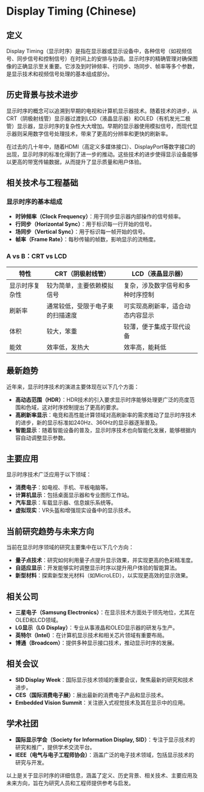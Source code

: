# Display Timing (Chinese)

## 定义

Display Timing（显示时序）是指在显示器或显示设备中，各种信号（如视频信号、同步信号和控制信号）在时间上的安排与协调。显示时序的精确管理对确保图像的正确显示至关重要。它涉及到时钟频率、行同步、场同步、帧率等多个参数，是显示技术和视频信号处理的基本组成部分。

## 历史背景与技术进步

显示时序的概念可以追溯到早期的电视和计算机显示器技术。随着技术的进步，从CRT（阴极射线管）显示器过渡到LCD（液晶显示器）和OLED（有机发光二极管）显示器，显示时序的复杂性大大增加。早期的显示器使用模拟信号，而现代显示器则采用数字信号处理技术，带来了更高的分辨率和更快的刷新率。

在过去的几十年中，随着HDMI（高定义多媒体接口）、DisplayPort等数字接口的出现，显示时序的标准化得到了进一步的推动。这些技术的进步使得显示设备能够以更高的带宽传输数据，从而提升了显示质量和用户体验。

## 相关技术与工程基础

### 显示时序的基本组成

- **时钟频率（Clock Frequency）**：用于同步显示器内部操作的信号频率。
- **行同步（Horizontal Sync）**：用于标识每一行开始的信号。
- **场同步（Vertical Sync）**：用于标识每一帧开始的信号。
- **帧率（Frame Rate）**：每秒传输的帧数，影响显示的流畅度。

### A vs B：CRT vs LCD

| 特性         | CRT（阴极射线管）                          | LCD（液晶显示器）                      |
|--------------|-------------------------------------------|---------------------------------------|
| 显示时序复杂性| 较为简单，主要依赖模拟信号                  | 复杂，涉及数字信号和多种时序控制      |
| 刷新率       | 通常较低，受限于电子束的扫描速度            | 可实现高刷新率，适合动态内容显示      |
| 体积         | 较大，笨重                                 | 较薄，便于集成于现代设备               |
| 能效         | 效率低，发热大                             | 效率高，能耗低                         |

## 最新趋势

近年来，显示时序技术的演进主要体现在以下几个方面：

- **高动态范围（HDR）**：HDR技术的引入要求显示时序能够处理更广泛的亮度范围和色域，这对时序控制提出了更高的要求。
- **高刷新率显示**：电竞和高性能计算领域对高刷新率的需求推动了显示时序技术的进步，新的显示标准如240Hz、360Hz的显示器逐渐普及。
- **智能显示**：随着智能设备的普及，显示时序技术也向智能化发展，能够根据内容自动调整显示参数。

## 主要应用

显示时序技术广泛应用于以下领域：

- **消费电子**：如电视、手机、平板电脑等。
- **计算机显示**：包括桌面显示器和专业图形工作站。
- **汽车显示**：车载显示器、信息娱乐系统等。
- **虚拟现实**：VR头盔和增强现实设备中的显示技术。

## 当前研究趋势与未来方向

当前在显示时序领域的研究主要集中在以下几个方向：

- **量子点技术**：研究如何利用量子点提升显示效果，并实现更高的色彩精准度。
- **自适应显示**：开发能够实时调整显示时序以提升用户体验的智能算法。
- **新型材料**：探索新型发光材料（如MicroLED），以实现更高效的显示效果。

## 相关公司

- **三星电子（Samsung Electronics）**：在显示技术方面处于领先地位，尤其在OLED和LCD领域。
- **LG显示（LG Display）**：专业从事液晶和OLED显示器的研发与生产。
- **英特尔（Intel）**：在计算机显示技术和相关芯片领域有重要布局。
- **博通（Broadcom）**：提供多种显示接口技术，推动显示时序的发展。

## 相关会议

- **SID Display Week**：国际显示技术领域的重要会议，聚焦最新的研究和技术进步。
- **CES（国际消费电子展）**：展出最新的消费电子产品和显示技术。
- **Embedded Vision Summit**：关注嵌入式视觉技术及其在显示中的应用。

## 学术社团

- **国际显示学会（Society for Information Display, SID）**：专注于显示技术的研究和推广，提供学术交流平台。
- **IEEE（电气与电子工程师协会）**：涵盖广泛的电子技术领域，包括显示技术的研究与开发。 

以上是关于显示时序的详细信息，涵盖了定义、历史背景、相关技术、主要应用及未来方向，旨在为研究人员和工程师提供参考与启发。